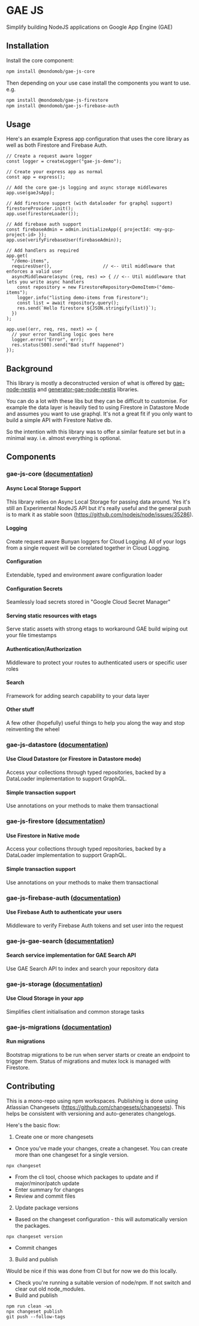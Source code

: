 # GAE JS

Simplify building NodeJS applications on Google App Engine (GAE)

## Installation

Install the core component:
```sh
npm install @mondomob/gae-js-core
```

Then depending on your use case install the components you want to use. e.g.

```sh
npm install @mondomob/gae-js-firestore
npm install @mondomob/gae-js-firebase-auth
```

## Usage
Here's an example Express app configuration that uses the core library as well as both Firestore and Firebase Auth.

```
// Create a request aware logger
const logger = createLogger("gae-js-demo");

// Create your express app as normal
const app = express();

// Add the core gae-js logging and async storage middlewares
app.use(gaeJsApp);

// Add firestore support (with dataloader for graphql support)
firestoreProvider.init();
app.use(firestoreLoader());

// Add firebase auth support
const firebaseAdmin = admin.initializeApp({ projectId: <my-gcp-project-id> });
app.use(verifyFirebaseUser(firebaseAdmin));

// Add handlers as required
app.get(
  "/demo-items",
  requiresUser(),                   // <-- Util middleware that enforces a valid user
  asyncMiddleware(async (req, res) => { // <-- Util middleware that lets you write async handlers
    const repository = new FirestoreRepository<DemoItem>("demo-items");
    logger.info("listing demo-items from firestore");
    const list = await repository.query();
    res.send(`Hello firestore ${JSON.stringify(list)}`);
  })
);

app.use((err, req, res, next) => {
  // your error handling logic goes here
  logger.error("Error", err);
  res.status(500).send("Bad stuff happened")
});
```

## Background

This library is mostly a deconstructed version of what is offered by 
[gae-node-nestjs](https://github.com/mondo-mob/gae-node-nestjs) and
[generator-gae-node-nestjs](https://www.npmjs.com/package/@mondomob/generator-gae-node-nestjs) libraries.

You can do a lot with these libs but they can be difficult to customise. For example the data layer 
is heavily tied to using Firestore in Datastore Mode and assumes you want to use graphql. It's not
a great fit if you only want to build a simple API with Firestore Native db.

So the intention with this library was to offer a similar feature set but in a minimal way.
i.e. almost everything is optional. 

## Components

### gae-js-core ([documentation](./packages/gae-js-core/README.md))

#### Async Local Storage Support

This library relies on Async Local Storage for passing data around. Yes it's still an Experimental NodeJS
API but it's really useful and the general push is to mark it as stable soon (https://github.com/nodejs/node/issues/35286).

#### Logging
Create request aware Bunyan loggers for Cloud Logging.
All of your logs from a single request will be correlated together in Cloud Logging.

#### Configuration
Extendable, typed and environment aware configuration loader

#### Configuration Secrets
Seamlessly load secrets stored in "Google Cloud Secret Manager"

#### Serving static resources with etags
Serve static assets with strong etags to workaround GAE build wiping out your file timestamps

#### Authentication/Authorization
Middleware to protect your routes to authenticated users or specific user roles

#### Search
Framework for adding search capability to your data layer

#### Other stuff
A few other (hopefully) useful things to help you along the way and stop reinventing the wheel

### gae-js-datastore ([documentation](./packages/gae-js-datastore/README.md))

#### Use Cloud Datastore (or Firestore in Datastore mode)
Access your collections through typed repositories, backed by a DataLoader implementation to support GraphQL.

#### Simple transaction support
Use annotations on your methods to make them transactional


### gae-js-firestore ([documentation](./packages/gae-js-firestore/README.md))

#### Use Firestore in Native mode
Access your collections through typed repositories, backed by a DataLoader implementation to support GraphQL.

#### Simple transaction support
Use annotations on your methods to make them transactional

### gae-js-firebase-auth ([documentation](./packages/gae-js-firebase-auth/README.md))
#### Use Firebase Auth to authenticate your users
Middleware to verify Firebase Auth tokens and set user into the request

### gae-js-gae-search ([documentation](./packages/gae-js-gae-search/README.md))
#### Search service implementation for GAE Search API
Use GAE Search API to index and search your repository data

### gae-js-storage ([documentation](./packages/gae-js-storage/README.md))
#### Use Cloud Storage in your app
Simplifies client initialisation and common storage tasks

### gae-js-migrations ([documentation](./packages/gae-js-migrations/README.md))
#### Run migrations
Bootstrap migrations to be run when server starts or create an endpoint to trigger them. Status of migrations and mutex lock is managed with Firestore. 

## Contributing

This is a mono-repo using npm workspaces.
Publishing is done using Atlassian Changesets (https://github.com/changesets/changesets).
This helps be consistent with versioning and auto-generates changelogs.

Here's the basic flow:

1. Create one or more changesets

- Once you've made your changes, create a changeset. You can create more than one changeset for a single version.

```
npx changeset
```

- From the cli tool, choose which packages to update and if major/minor/patch update
- Enter summary for changes
- Review and commit files

2. Update package versions

- Based on the changeset configuration - this will automatically version the packages.

```
npx changeset version
```

- Commit changes

3. Build and publish

Would be nice if this was done from CI but for now we do this locally.

- Check you're running a suitable version of node/npm. If not switch and clear out old node_modules.
- Build and publish

```
npm run clean -ws
npx changeset publish
git push --follow-tags
```
